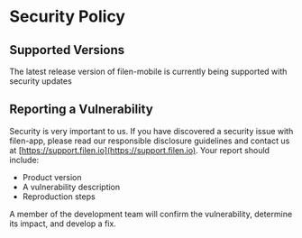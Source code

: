 # Security Policy

## Supported Versions

The latest release version of filen-mobile is currently being supported with security updates

## Reporting a Vulnerability

Security is very important to us. If you have discovered a security issue with filen-app,
please read our responsible disclosure guidelines and contact us at [https://support.filen.io](https://support.filen.io).
Your report should include:

- Product version
- A vulnerability description
- Reproduction steps

A member of the development team will confirm the vulnerability, determine its impact, and develop a fix.